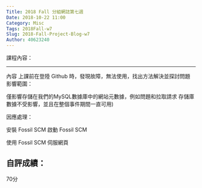 ```yaml
---
Title: 2018 Fall 分組網誌第七週
Date: 2018-10-22 11:00
Category: Misc
Tags: 2018Fall-w7
Slug: 2018-Fall-Project-Blog-w7
Author: 40623240
---
```




<!-- PELICAN_END_SUMMARY -->


課程內容：

----
內容 上課前在登陸 Github 時，發現故障，無法使用，找出方法解決並探討問題
影響範圍：

僅影響存儲在我們的MySQL數據庫中的網站元數據，例如問題和拉取請求 存儲庫數據不受影響，並且在整個事件期間一直可用)

因應處理：

安裝 Fossil SCM 啟動 Fossil SCM

使用 Fossil SCM 伺服網頁


自評成績：
----
70分


